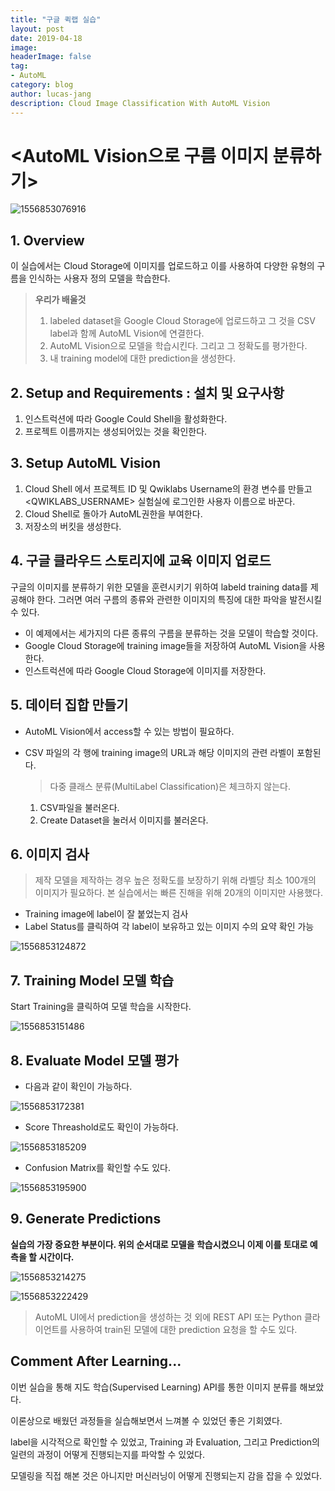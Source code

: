```yaml
---
title: "구글 퀵랩 실습"
layout: post
date: 2019-04-18
image: 
headerImage: false
tag:
- AutoML
category: blog
author: lucas-jang
description: Cloud Image Classification With AutoML Vision
---
```


# <AutoML Vision으로 구름 이미지 분류하기>

![1556853076916](https://user-images.githubusercontent.com/43315868/57118497-a874d480-6d9e-11e9-98c4-13ef867591ec.png)



## 1. Overview

이 실습에서는 Cloud Storage에 이미지를 업로드하고 이를 사용하여 다양한 유형의 구름을 인식하는 사용자 정의 모델을 학습한다.

> **우리가 배울것**
>
> 1. labeled dataset을 Google Cloud Storage에 업로드하고 그 것을 CSV label과 함께 AutoML Vision에 연결한다.
> 2. AutoML Vision으로 모델을 학습시킨다. 그리고 그 정확도를 평가한다.
> 3. 내 training model에 대한 prediction을 생성한다.





## 2. Setup and Requirements : 설치 및 요구사항

1. 인스트럭션에 따라 Google Could Shell을 활성화한다.
2. 프로젝트 이름까지는 생성되어있는 것을 확인한다.







## 3. Setup AutoML Vision

1. Cloud Shell 에서 프로젝트 ID 및 Qwiklabs Username의 환경 변수를 만들고 <QWIKLABS_USERNAME> 실험실에 로그인한 사용자 이름으로 바꾼다.
2. Cloud Shell로 돌아가 AutoML권한을 부여한다.
3. 저장소의 버킷을 생성한다.





## 4. 구글 클라우드 스토리지에 교육 이미지 업로드

구글의 이미지를 분류하기 위한 모델을 훈련시키기 위하여 labeld training data를 제공해야 한다. 그러면 여러 구름의 종류와 관련한 이미지의 특징에 대한 파악을 발전시킬 수 있다.

- 이 예제에서는 세가지의 다른 종류의 구름을 분류하는 것을 모델이 학습할 것이다.
- Google Cloud Storage에 training image들을 저장하여 AutoML Vision을 사용한다.
- 인스트럭션에 따라 Google Cloud Storage에 이미지를 저장한다.





## 5. 데이터 집합 만들기

- AutoML Vision에서 access할 수 있는 방법이 필요하다.

- CSV 파일의 각 행에 training image의 URL과 해당 이미지의 관련 라벨이 포함된다.

  > 다중 클래스 분류(MultiLabel Classification)은 체크하지 않는다.

  1. CSV파일을 불러온다.
  2. Create Dataset을 눌러서 이미지를 불러온다.





## 6. 이미지 검사

> 제작 모델을 제작하는 경우 높은 정확도를 보장하기 위해 라벨당 최소 100개의 이미지가 필요하다. 본 실습에서는 빠른 진해을 위해 20개의 이미지만 사용했다.

- Training image에 label이 잘 붙었는지 검사
- Label Status를 클릭하여 각 label이 보유하고 있는 이미지 수의 요약 확인 가능

![1556853124872](https://user-images.githubusercontent.com/43315868/57118502-b3c80000-6d9e-11e9-8a21-618f1514885c.png)






## 7. Training Model 모델 학습

Start Training을 클릭하여 모델 학습을 시작한다.

![1556853151486](https://user-images.githubusercontent.com/43315868/57118508-bb87a480-6d9e-11e9-8dc8-ce739faeb036.png)






## 8. Evaluate Model 모델 평가

- 다음과 같이 확인이 가능하다.

![1556853172381](https://user-images.githubusercontent.com/43315868/57118516-c4787600-6d9e-11e9-9c0e-5080d7aedd2d.png)


- Score Threashold로도 확인이 가능하다.

![1556853185209](https://user-images.githubusercontent.com/43315868/57118519-ca6e5700-6d9e-11e9-9aa2-54f8e72fb24e.png)


- Confusion Matrix를 확인할 수도 있다.

![1556853195900](https://user-images.githubusercontent.com/43315868/57118524-d2c69200-6d9e-11e9-8724-266a5662e69a.png)





## 9. Generate Predictions

**실습의 가장 중요한 부분이다. 위의 순서대로 모델을 학습시켰으니 이제 이를 토대로 예측을 할 시간이다.**

![1556853214275](https://user-images.githubusercontent.com/43315868/57118528-d9eda000-6d9e-11e9-935b-5069ec4eca6d.png)

![1556853222429](https://user-images.githubusercontent.com/43315868/57118531-e114ae00-6d9e-11e9-89d5-a760e97e8616.png)


> AutoML UI에서 prediction을 생성하는 것 외에 REST API 또는 Python 클라이언트를 사용하여 train된 모델에 대한 prediction 요청을 할 수도 있다.





## Comment After Learning...

이번 실습을 통해 지도 학습(Supervised Learning) API를 통한 이미지 분류를 해보았다.

이론상으로 배웠던 과정들을 실습해보면서 느껴볼 수 있었던 좋은 기회였다.

label을 시각적으로 확인할 수 있었고, Training 과 Evaluation, 그리고 Prediction의 일련의 과정이 어떻게 진행되는지를 파악할 수 있었다.

모델링을 직접 해본 것은 아니지만 머신러닝이 어떻게 진행되는지 감을 잡을 수 있었다.

